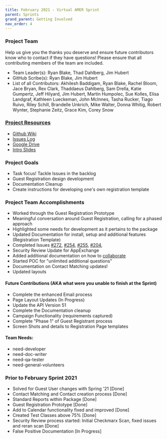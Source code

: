 ```yaml
---
title: February 2021 - Virtual AMER Sprint
parent: Sprints
grand_parent: Getting Involved
nav_order: 4
---
```



### Project Team
Help us give you the thanks you deserve and ensure future contributors know who to contact if they have questions! Please ensure that all contributing members of the team are included.
* Team Leader(s): Ryan Blake, Thad Dahlberg, Jim Hubert
* GitHub Scribe(s): Ryan Blake, Jim Hubert
* List of all Contributors: 
Akhilesh Baddigam, Ryan Blake, Rachel Bloom, Jace Bryan, Rex Clark, Thaddaeus Dahlberg, Sam Drella, Katie Gumpertz, Jeff Hilyard, Jim Hubert, Martin Humpolec, Sue Kolles, Elisa Landgraf, Kathleen Lueckeman, John McInnes, Tasha Rucker, Tiago Ruivo, Riley Schill, Brandelle Unkrich, Mike Walter, Donna Whitig, Robert Wynter, Stephanie Zeitz, Grace Kim, Corey Snow


### [Project Resources]()
* [Github Wiki](https://github.com/SFDO-Community-Sprints/Summit-Events-App/wiki) 
* [Issues Log](https://github.com/SFDO-Community-Sprints/Summit-Events-App/issues) 
* [Google Drive](https://drive.google.com/drive/u/3/my-drive?ths=true)
* [Intro Slides](https://docs.google.com/presentation/d/1ZZ0v9RoGnKCgEcLUmjTsfu07eG5LkX8Bvn1cylSr6Mg/edit?usp=sharing)


### Project Goals
* Task focus!  Tackle Issues in the backlog
* Guest Registration design development
* Documentation Cleanup
* Create instructions for developing one's own registration template


### Project Team Accomplishments
* Worked through the Guest Registration Prototype
* Meaningful conversation around Guest Registration, calling for a phased approach
* Highlighted some needs for development as it pertains to the package
* Updated Documentation for install, setup and additional features (Registration Template)
* Completed Issues [#272](https://github.com/SFDO-Community-Sprints/Summit-Events-App/issues/272), [#254](https://github.com/SFDO-Community-Sprints/Summit-Events-App/issues/254), [#255](https://github.com/SFDO-Community-Sprints/Summit-Events-App/issues/255), [#204](https://github.com/SFDO-Community-Sprints/Summit-Events-App/issues/204), 
* Security Review Update for AppExchange
* Added additional documentation on how to [collaborate](https://github.com/SFDO-Community-Sprints/Summit-Events-App/wiki/Contributing-to-Summit-Events)
* Started POC for "unlimited additional questions"
* Documentation on Contact Matching updates!
* Updated layouts

#### Future Contributions (AKA what were you unable to finish at the Sprint)
* Complete the enhanced Email process
* Page Layout Updates (In Progress)
* Update the API Version 51
* Complete the Documentation cleanup
* Campaign Functionality (requirements captured)
* Complete "Phase 1" of Guest Registrant process
* Screen Shots and details to Registration Page templates

#### Team Needs:
* need-developer
* need-doc-writer
* need-qa-tester
* need-general-volunteers

### Prior to February Sprint 2021
* Solved for Guest User changes with Spring '21 [Done]
* Contact Matching and Contact creation process [Done]
* Standard Reports within Package [Done]
* Guest Registration Prototype [Done]
* Add to Calendar functionality fixed and improved [Done]
* Created Test Classes above 75% [Done]
* Security Review process started: Initial Checkmarx Scan, fixed issues and reran scan [Done]
* False Positive Documentation [In Progress]
